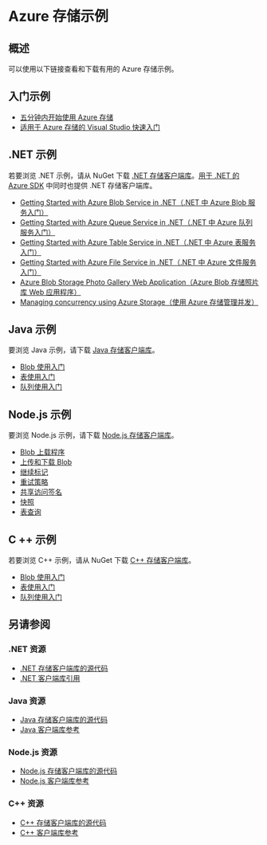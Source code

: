 <properties
	pageTitle="Azure 存储示例 | Azure"
	description="查看、下载和运行 Azure 存储空间的示例代码和应用程序使用 .NET、Java、Node.js 和 C++ 存储客户端库发现 Blob、队列、表和文件的入门示例。"
	services="storage"
	documentationCenter="na"
	authors="tamram"
	manager="carmonm"
	editor="tysonn" />  

<tags
	ms.service="storage"
	ms.devlang="na"
	ms.topic="article"
	ms.tgt_pltfrm="na"
	ms.workload="storage"
	ms.date="09/21/2016"
	ms.author="micurd;tamram" />

# Azure 存储示例

## 概述
可以使用以下链接查看和下载有用的 Azure 存储示例。

## 入门示例

* [五分钟内开始使用 Azure 存储](/documentation/articles/storage-getting-started-guide/)
* [适用于 Azure 存储的 Visual Studio 快速入门](https://github.com/Azure/azure-storage-net/tree/master/Samples/GettingStarted/VisualStudioQuickStarts)

## .NET 示例

若要浏览 .NET 示例，请从 NuGet 下载 [.NET 存储客户端库](https://www.nuget.org/packages/WindowsAzure.Storage/)。[用于 .NET 的 Azure SDK](/downloads/) 中同时也提供 .NET 存储客户端库。

* [Getting Started with Azure Blob Service in .NET（.NET 中 Azure Blob 服务入门）](https://github.com/Azure-Samples/storage-blob-dotnet-getting-started)
* [Getting Started with Azure Queue Service in .NET（.NET 中 Azure 队列服务入门）](https://github.com/Azure-Samples/storage-queue-dotnet-getting-started)
* [Getting Started with Azure Table Service in .NET（.NET 中 Azure 表服务入门）](https://github.com/Azure-Samples/storage-table-dotnet-getting-started)
* [Getting Started with Azure File Service in .NET（.NET 中 Azure 文件服务入门）](https://github.com/Azure-Samples/storage-file-dotnet-getting-started)
* [Azure Blob Storage Photo Gallery Web Application（Azure Blob 存储照片库 Web 应用程序）](https://github.com/Azure-Samples/storage-blobs-dotnet-webapp)
* [Managing concurrency using Azure Storage（使用 Azure 存储管理并发）](https://code.msdn.microsoft.com/Managing-Concurrency-using-56018114)

## Java 示例

要浏览 Java 示例，请下载 [Java 存储客户端库](https://github.com/azure/azure-storage-java)。

* [Blob 使用入门](https://github.com/Azure/azure-storage-java/tree/master/microsoft-azure-storage-samples/src/com/microsoft/azure/storage/blob/gettingstarted)
* [表使用入门](https://github.com/Azure/azure-storage-java/tree/master/microsoft-azure-storage-samples/src/com/microsoft/azure/storage/table/gettingtstarted)
* [队列使用入门](https://github.com/Azure/azure-storage-java/tree/master/microsoft-azure-storage-samples/src/com/microsoft/azure/storage/queue/gettingstarted)

## Node.js 示例

要浏览 Node.js 示例，请下载 [Node.js 存储客户端库](https://github.com/Azure/azure-storage-node)。

* [Blob 上载程序](https://github.com/Azure/azure-storage-node/tree/master/examples/blobuploader)
* [上传和下载 Blob](https://github.com/Azure/azure-storage-node/blob/master/examples/samples/blobuploaddownloadsample.js)
* [继续标记](https://github.com/Azure/azure-storage-node/blob/master/examples/samples/continuationsample.js)
* [重试策略](https://github.com/Azure/azure-storage-node/blob/master/examples/samples/retrypolicysample.js)
* [共享访问签名](https://github.com/Azure/azure-storage-node/blob/master/examples/samples/sassample.js)
* [快照](https://github.com/Azure/azure-storage-node/blob/master/examples/samples/snapshotsample.js)
* [表查询](https://github.com/Azure/azure-storage-node/blob/master/examples/samples/tablequerysample.js)

## C ++ 示例

若要浏览 C++ 示例，请从 NuGet 下载 [C++ 存储客户端库](https://www.nuget.org/packages/wastorage/)。

* [Blob 使用入门](https://github.com/Azure/azure-storage-cpp/tree/master/Microsoft.WindowsAzure.Storage/samples/BlobsGettingStarted)
* [表使用入门](https://github.com/Azure/azure-storage-cpp/tree/master/Microsoft.WindowsAzure.Storage/samples/TablesGettingStarted)
* [队列使用入门](https://github.com/Azure/azure-storage-cpp/tree/master/Microsoft.WindowsAzure.Storage/samples/QueuesGettingStarted)

## 另请参阅

### .NET 资源

- [.NET 存储客户端库的源代码](https://github.com/Azure/azure-storage-net)
- [.NET 客户端库引用](https://msdn.microsoft.com/zh-cn/library/azure/dn261237.aspx)

### Java 资源

- [Java 存储客户端库的源代码](https://github.com/azure/azure-storage-java)
- [Java 客户端库参考](http://azure.github.io/azure-storage-java/)

### Node.js 资源

- [Node.js 存储客户端库的源代码](https://github.com/Azure/azure-storage-node)
- [Node.js 客户端库参考](http://azure.github.io/azure-storage-node/)

### C++ 资源

- [C++ 存储客户端库的源代码](https://github.com/Azure/azure-storage-cpp)
- [C++ 客户端库参考](http://azure.github.io/azure-storage-cpp/)

<!---HONumber=Mooncake_Quality_Review_1118_2016-->